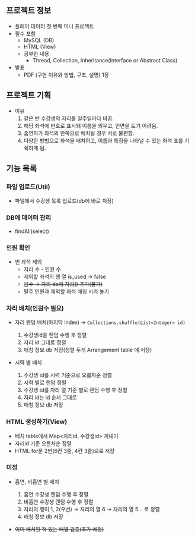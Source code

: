 ## 프로젝트 정보

- 플레이 데이터 첫 번째 미니 프로젝트
- 필수 포함
    - MySQL (DB)
    - HTML (View)
    - 공부한 내용
        - Thread, Collection, Inheritance(Interface or Abstract Class)
- 발표
    - PDF (구현 이유와 방법, 구조, 설명) 1장

## 프로젝트 기획

- 이유
    1. 같은 반 수강생의 자리를 일주일마다 바꿈.
    2. 해당 좌석에 번호로 표시돼 이름을 외우고, 안면을 트기 어려움.
    3. 흡연자가 좌석의 안쪽으로 배치될 경우 서로 불편함.
    4. 다양한 방법으로 좌석을 배치하고, 이름과 특징을 나타낼 수 있는 좌석 표를 기획하게 됨.

## 기능 목록

### 파일 업로드(Util)

- 파일에서 수강생 목록 업로드(db에 바로 저장)

### DB에 데이터 관리

- findAll(select)

### 인원 확인

- 빈 좌석 제외
    - 자리 수 - 인원 수
    - 제외할 좌석의 행 열 is_used → false
    - ~~음수 → 자리 db에 자리() 추가(불가)~~
    - 탈주 인원과 제외할 좌석 매칭 시켜 놓기

### 자리 배치(인원수 필요)

- 자리 랜덤 배치(마지막 index) → `Collections.shuffle(List<Integer> id)`
    1. 수강생id을 랜덤 수행 후 정렬
    2. 자리 id 그대로 정렬
    3. 매칭 정보 db 저장(정렬 두개 Arrangement table 에 저장)

- 시력 별 배치
    1. 수강생 id를 시력 기준으로 오름차순 정렬
    2. 시력 별로 랜덤 정렬
    3. 수강생 id를 자리 열 기준 별로 랜덤 수행 후 정렬
    4. 자리 id는 id 순서 그대로
    5. 매칭 정보 db 저장

### HTML 생성하기(View)

- 배치 table에서 Map<자리id, 수강생id> 꺼내기
- 자리id 기준 오름차순 정렬
- HTML for문 2번(6칸 3줄, 4칸 3줄)으로 저장

### 미정

- 흡연, 비흡연 별 배치
    1. 흡연 수강생 랜덤 수행 후 정렬
    2. 비흡연 수강생 랜덤 수행 후 정렬
    3. 자리의 행이 1, 2(우선) → 자리의 열 6 → 자리의 열 5… 로 정렬
    4. 매칭 정보 db 저장

- ~~이미 배치된 적 있는 배열 검증(추가 예정)~~
